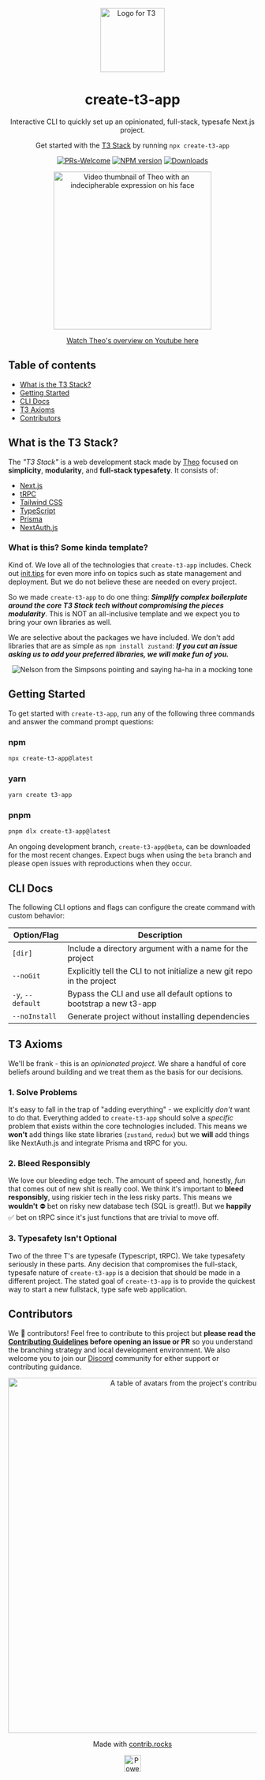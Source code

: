 <p align="center">
  <img src="https://s6.imgcdn.dev/BJW4B.png" width="130" alt="Logo for T3" />
</p>

<h1 align="center">
  create-t3-app
</h1>

<p align="center">
  Interactive CLI to quickly set up an opinionated, full-stack, typesafe Next.js project.
</p>

<p align="center">
  Get started with the <a rel="noopener noreferrer" target="_blank" href="https://init.tips">T3 Stack</a> by running <code>npx create-t3-app</code>
</p>

<div align="center">

[![PRs-Welcome][contribute-image]][contribute-url] [![NPM version][npm-image]][npm-url]
[![Downloads][downloads-image]][npm-url]

</div>

<a href="http://www.youtube.com/watch?v=PbjHxIuHduU" target="_blank">
  <p align="center">
    <img src="https://t3.gg/random/T3%20Stack%20V4.png" alt="Video thumbnail of Theo with an indecipherable expression on his face" width="320" />
  </p>
</a>

<a href="http://www.youtube.com/watch?v=PbjHxIuHduU" target="_blank">
  <p align="center">Watch Theo's overview on Youtube here</p>
</a>

## Table of contents

- <a href="#about">What is the T3 Stack?</a>
- <a href="#getting-started">Getting Started</a>
- <a href="#cli">CLI Docs</a>
- <a href="#axioms">T3 Axioms</a>
- <a href="#contributors">Contributors</a>

<h2 id="about">What is the T3 Stack?</h2>

The _"T3 Stack"_ is a web development stack made by [Theo](https://twitter.com/t3dotgg) focused on **simplicity**, **modularity**, and **full-stack typesafety**. It consists of:

- [Next.js](https://nextjs.org)
- [tRPC](https://trpc.io)
- [Tailwind CSS](https://tailwindcss.com)
- [TypeScript](https://typescriptlang.org)
- [Prisma](https://prisma.io)
- [NextAuth.js](https://next-auth.js.org)

### What is this? Some kinda template?

Kind of. We love all of the technologies that `create-t3-app` includes. Check out [init.tips](https://init.tips/others) for even more info on topics such as state management and deployment. But we do not believe these are needed on every project.

So we made `create-t3-app` to do one thing: **_Simplify complex boilerplate around the core T3 Stack tech without compromising the pieces modularity_**. This is NOT an all-inclusive template and we expect you to bring your own libraries as well.

We are selective about the packages we have included. We don't add libraries that are as simple as `npm install zustand`: **_If you cut an issue asking us to add your preferred libraries, we will make fun of you._**

<p align="center">
  <img src="https://media4.giphy.com/media/3orieLHXgpfkKO9Iju/200.gif" alt="Nelson from the Simpsons pointing and saying ha-ha in a mocking tone" />
</p>

<h2 id="getting-started">Getting Started</h2>

To get started with `create-t3-app`, run any of the following three commands and answer the command prompt questions:

### npm

```bash
npx create-t3-app@latest
```

### yarn

```bash
yarn create t3-app
```

### pnpm

```bash
pnpm dlx create-t3-app@latest
```

An ongoing development branch, `create-t3-app@beta`, can be downloaded for the most recent changes. Expect bugs when using the `beta` branch and please open issues with reproductions when they occur.

<h2 id="cli">CLI Docs</h2>

The following CLI options and flags can configure the create command with custom behavior:

| Option/Flag       | Description                                                             |
| ----------------- | ----------------------------------------------------------------------- |
| `[dir]`           | Include a directory argument with a name for the project                |
| `--noGit`         | Explicitly tell the CLI to not initialize a new git repo in the project |
| `-y`, `--default` | Bypass the CLI and use all default options to bootstrap a new t3-app    |
| `--noInstall`     | Generate project without installing dependencies                        |

<h2 id="axioms">T3 Axioms</h2>

We'll be frank - this is an _opinionated project_. We share a handful of core beliefs around building and we treat them as the basis for our decisions.

### 1. Solve Problems

It's easy to fall in the trap of "adding everything" - we explicitly _don't_ want to do that. Everything added to `create-t3-app` should solve a _specific_ problem that exists within the core technologies included. This means we **won't** add things like state libraries (`zustand`, `redux`) but we **will** add things like NextAuth.js and integrate Prisma and tRPC for you.

### 2. Bleed Responsibly

We love our bleeding edge tech. The amount of speed and, honestly, _fun_ that comes out of new shit is really cool. We think it's important to **bleed responsibly**, using riskier tech in the less risky parts. This means we **wouldn't** ⛔️ bet on risky new database tech (SQL is great!). But we **happily** ✅ bet on tRPC since it's just functions that are trivial to move off.

### 3. Typesafety Isn't Optional

Two of the three T's are typesafe (Typescript, tRPC). We take typesafety seriously in these parts. Any decision that compromises the full-stack, typesafe nature of `create-t3-app` is a decision that should be made in a different project. The stated goal of `create-t3-app` is to provide the quickest way to start a new fullstack, type safe web application.

<h2 id="contributors">Contributors</h2>

We 💖 contributors! Feel free to contribute to this project but **please read the [Contributing Guidelines](CONTRIBUTING.md) before opening an issue or PR** so you understand the branching strategy and local development environment. We also welcome you to join our [Discord](https://discord.gg/tEAQjDseSX) community for either support or contributing guidance.

<a href="https://github.com/t3-oss/create-t3-app/graphs/contributors">
  <p align="center">
    <img width="720" src="https://contrib.rocks/image?repo=t3-oss/create-t3-app" alt="A table of avatars from the project's contributors" />
  </p>
</a>

<p align="center">
  Made with <a rel="noopener noreferrer" target="_blank" href="https://contrib.rocks">contrib.rocks</a>
</p>

<p align="center">
  <a rel="noopener noreferrer" target="_blank" href="https://vercel.com/?utm_source=t3-oss&utm_campaign=osss">
    <img height="34px" src="https://www.datocms-assets.com/31049/1618983297-powered-by-vercel.svg" alt="Powered by vercel">
  </a>
</p>

[downloads-image]: https://img.shields.io/npm/dm/create-t3-app?color=364fc7&logoColor=364fc7
[npm-url]: https://www.npmjs.com/package/create-t3-app
[npm-image]: https://img.shields.io/npm/v/create-t3-app?color=0b7285&logoColor=0b7285
[contribute-url]: https://github.com/t3-oss/create-t3-app/blob/main/CONTRIBUTING.md
[contribute-image]: https://img.shields.io/badge/PRs-welcome-blue.svg
